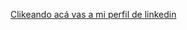 <a href="[url](https://www.linkedin.com/in/francisco-cantafio-0b959b262/)">Clikeando acá vas a mi perfil de linkedin</a>
